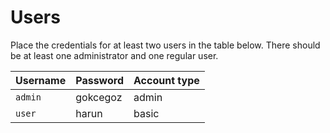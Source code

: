 # Users

Place the credentials for at least two users in the table below. There should be at least one administrator and one regular user.

| Username | Password | Account type |
| -------- | -------- | ------------ |
| `admin`  | gokcegoz | admin        |
| `user`   | harun    | basic        |
